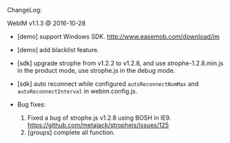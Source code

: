 ChangeLog:

WebIM v1.1.3 @ 2016-10-28

* [demo] support Windows SDK. <http://www.easemob.com/download/im>
* [demo] add blacklist feature.
* [sdk] upgrade strophe from v1.2.2 to v1.2.8, and use strophe-1.2.8.min.js in the product mode, use strophe.js in the debug mode.
* [sdk] auto reconnect while configured `autoReconnectNumMax` and `autoReconnectInterval` in webim.config.js.
	
* Bug fixes:
    1. Fixed a bug of strophe.js v1.2.8 using BOSH in IE9.  <https://github.com/metajack/strophejs/issues/125>
    2. [groups] complete all function.